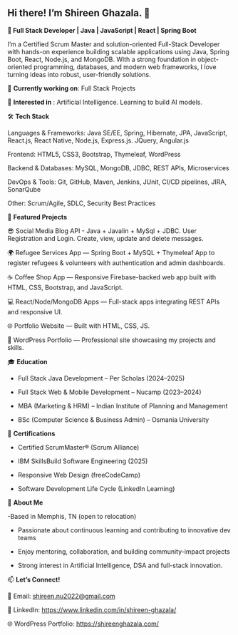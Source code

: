 ## Hi there! I’m Shireen Ghazala. 👋



**🚀 Full Stack Developer | Java | JavaScript | React | Spring Boot**

I’m a Certified Scrum Master and solution-oriented Full-Stack Developer with hands-on experience building scalable applications using Java, Spring Boot, React, Node.js, and MongoDB. With a strong foundation in object-oriented programming, databases, and modern web frameworks, I love turning ideas into robust, user-friendly solutions.


 🏫 **Currently working on**:  Full Stack Projects

 🔭 **Interested in** : Artificial Intelligence. Learning to build AI models. 




🛠️ **Tech Stack**

Languages & Frameworks: Java SE/EE, Spring, Hibernate, JPA, JavaScript, React.js, React Native, Node.js, Express.js. JQuery, Angular.js

Frontend: HTML5, CSS3, Bootstrap, Thymeleaf, WordPress

Backend & Databases: MySQL, MongoDB, JDBC, REST APIs, Microservices

DevOps & Tools: Git, GitHub, Maven, Jenkins, JUnit, CI/CD pipelines, JIRA, SonarQube

Other: Scrum/Agile, SDLC, Security Best Practices





📂  **Featured Projects**

😎 Social Media Blog API - Java + Javalin + MySql + JDBC. User Registration and Login. Create, view, update and delete messages.

🌍 Refugee Services App
 — Spring Boot + MySQL + Thymeleaf App to register refugees & volunteers with authentication and admin dashboards.

☕ Coffee Shop App — Responsive Firebase-backed web app built with HTML, CSS, Bootstrap, and JavaScript.

💻 React/Node/MongoDB Apps — Full-stack apps integrating REST APIs and responsive UI.

🌐 Portfolio Website
 — Built with HTML, CSS, JS.

📑 WordPress Portfolio
 — Professional site showcasing my projects and skills.





 🎓 **Education**

- Full Stack Java Development – Per Scholas (2024–2025)

- Full Stack Web & Mobile Development – Nucamp (2023–2024)

- MBA (Marketing & HRM) – Indian Institute of Planning and Management

- BSc (Computer Science & Business Admin) – Osmania University

🏅 **Certifications**

- Certified ScrumMaster® (Scrum Alliance)

- IBM SkillsBuild Software Engineering (2025)

- Responsive Web Design (freeCodeCamp)

- Software Development Life Cycle (LinkedIn Learning)





🌟 **About Me**

-Based in Memphis, TN (open to relocation)

- Passionate about continuous learning and contributing to innovative dev teams

- Enjoy mentoring, collaboration, and building community-impact projects

- Strong interest in Artificial Intelligence, DSA and full-stack innovation.




📫 **Let’s Connect!**

🔗 Email: shireen.nu2022@gmail.com

💼 LinkedIn: https://www.linkedin.com/in/shireen-ghazala/


🌐 WordPress Portfolio: https://shireenghazala.com/



